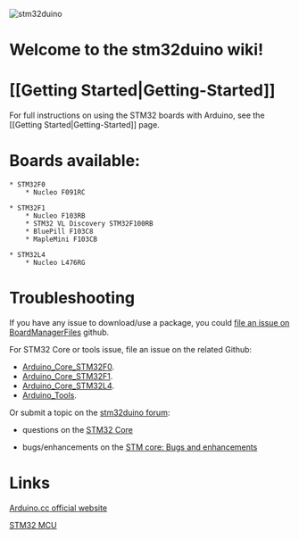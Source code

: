 ![stm32duino](https://avatars2.githubusercontent.com/u/12180191?v=3&s=200) 
# Welcome to the **stm32duino** wiki!

# [[Getting Started|Getting-Started]]
For full instructions on using the STM32 boards with Arduino, see the [[Getting Started|Getting-Started]] page.

# Boards available:

	* STM32F0
		* Nucleo F091RC

	* STM32F1
		* Nucleo F103RB
		* STM32 VL Discovery STM32F100RB
		* BluePill F103C8
		* MapleMini F103CB

	* STM32L4
		* Nucleo L476RG

# Troubleshooting

If you have any issue to download/use a package, you could [file an issue on BoardManagerFiles](https://github.com/stm32duino/BoardManagerFiles/issues/new) github.

For STM32 Core or tools issue, file an issue on the related Github:
 * [Arduino_Core_STM32F0](https://github.com/stm32duino/Arduino_Core_STM32F0/issues/new).
 * [Arduino_Core_STM32F1](https://github.com/stm32duino/Arduino_Core_STM32F1/issues/new).
 * [Arduino_Core_STM32L4](https://github.com/stm32duino/Arduino_Core_STM32L4/issues/new).
 * [Arduino_Tools](https://github.com/stm32duino/Arduino_Tools/issues/new).

Or submit a topic on the [stm32duino forum](http://stm32duino.com):

 * questions on the [STM32 Core](http://stm32duino.com/viewforum.php?f=48)

 * bugs/enhancements on the [STM core: Bugs and enhancements](http://stm32duino.com/viewforum.php?f=49)

# Links
[Arduino.cc official website](https://www.arduino.cc/)

[STM32 MCU](http://www.st.com/en/microcontrollers/stm32-32-bit-arm-cortex-mcus.html)